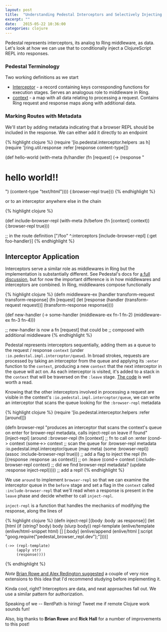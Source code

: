 ```yaml
---
layout: post
title:  "Understanding Pedestal Interceptors and Selectively Injecting a Browser REPL"
excerpt: ""
date:   2015-05-22 10:36:00
categories: clojure
---
```


Pedestal represents interceptors, its analog to Ring middleware, as data. Let's look at how we can use that to conditionally inject a ClojureScript REPL into responses.

### Pedestal Terminology

Two working definitions as we start

* [Interceptor](https://github.com/pedestal/pedestal/blob/master/guides/documentation/service-interceptors.md) - a record containing keys corresponding functions for execution stages. Serves an analogous role to middleware in Ring.
* [context](https://github.com/pedestal/pedestal/blob/master/guides/documentation/service-context-reference.md#reference) - a map with all data relating to processing a request. Contains Ring request and response maps along with additional data.

### Marking Routes with Metadata

We'll start by adding metadata indicating that a browser REPL should be included in the response. We can either add it directly to an endpoint

{% highlight clojure %}
(require '[io.pedestal.interceptor.helpers :as h]
(require '[ring.util.response :refer [response content-type]])

(def hello-world
  (with-meta
    (h/handler
     (fn [request]
       (-> (response "<html><body><h1>hello world!!</h1></body></html>")
           (content-type "text/html"))))
    {:browser-repl true}))
{% endhighlight %}

or to an interceptor anywhere else in the chain

{% highlight clojure %}

(def include-browser-repl
  (with-meta
    (h/before
     (fn [context] context))
    {:browser-repl true}))

;; in the route definition
["/foo" ^:interceptors [include-browser-repl]
  {:get foo-handler}]
{% endhighlight %}

## Interceptor Application

Interceptors serve a similar role as middlewares in Ring but the implementation is substantially different. See Pedestal's docs for [a full discussion](https://github.com/pedestal/pedestal/blob/master/guides/documentation/service-interceptors.md#ring-request-processing), but for now the important difference is in how middlewares and interceptors are combined. In Ring, middlewares compose functionally

{% highlight clojure %}
(defn middleware-ex
  [handler transform-request transform-response]
  (fn [request]
    (let [response (handler (transform-request request))]
      (transform-response response))))

(def new-handler (-> some-handler
                     (middleware-ex fn-1 fn-2)
                     (middleware-ex fn-3 fn-4)))

;; new-handler is now a fn [request] that could be
;; composed with additional middleware
{% endhighlight %}

Pedestal represents interceptors sequentially, adding them as a queue to the request / response `context` (under `:io.pedestal.impl.interceptor/queue`). In broad strokes, requests are processed by taking an interceptor from the queue and applying its `:enter` function to the `context`, producing a new `context` that the next interceptor in the queue will act on. As each interceptor is visited, it's added to a stack in the `context` that will be traversed on the `:leave` stage. [The code](https://github.com/pedestal/pedestal/blob/73b5854d4ba01a6cd2146ca8a37ae6a2b76e8995/service/src/io/pedestal/impl/interceptor.clj#L121-L146) is well worth a read.

Knowing that the other interceptors involved in processing a request are visible in the context's `:io.pedestal.impl.interceptor/queue`, we can write an interceptor that scans the queue looking for the `:browser-repl` metadata

{% highlight clojure %}
(require '[io.pedestal.interceptor.helpers :refer [around]])

(defn browser-repl
  "produces an interceptor that scans the context's queue on enter for
  brower-repl metadata, calls inject-repl on leave if found"
  [inject-repl]
  (around
   ::browser-repl
   (fn [context] ;; fn to call on :enter
     (cond-> context
       (some->> context ;; scan the queue for :browser-repl metadata
                :io.pedestal.impl.interceptor/queue
                (map meta)
                (some :browser-repl))
       (assoc :include-browser-repl true))) ;; add a flag to inject the repl
   (fn [{response :response :as context}] ;; on :leave
     (cond-> context
       (:include-browser-repl context) ;; did we find browser-repl metadata?
       (update :response inject-repl))))) ;; add a repl!
{% endhighlight %}

We use `around` to implement `browser-repl` so that we can examine the interceptor queue in the `before` stage and set a flag in the `context` called `:include-browser-repl` that we'll read when a response is present in the `leave` phase and decide whether to call `inject-repl`.

`inject-repl` is a function that handles the mechanics of modifying the response, along the lines of

{% highlight clojure %}
(defn inject-repl
  [{body :body :as response}]
  (let [html (if (string? body)
               body
               (slurp body))
        repl-template (enlive/template
                       (enlive/html-snippet html) []
                       [:body]
                       (enlive/append
                        (enlive/html [:script "goog.require(\"pedestal_browser_repl.dev\");"])))]

    (->> (repl-template)
         (apply str)
         (response))))
{% endhighlight %}

_Note_ [Brian Rowe and Alex Redington suggested](https://groups.google.com/d/msg/pedestal-users/Peoc1LheR8I/xFXalhQFJRcJ) a couple of very nice extensions to this idea that I'd recommend studying before implementing it.

Kinda cool, right? Interceptors are data, and neat approaches fall out. We use a similar pattern for authorization.

Speaking of we -- RentPath is hiring! Tweet me if remote Clojure work sounds fun!

Also, big thanks to __Brian Rowe__ and __Rick Hall__ for a number of improvements to this post!
